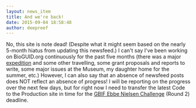 ```yaml
---
layout: news_item
title: And we're back!
date: 2015-09-04 18:58:48
author: deepreef
---
```


No, this site is note dead! (Despite what it might seem based on the nearly 5-month hiatus from updating this newsfeed.)  I can't say I've been working on BioGUID.org continuously for the past five months (there was a major [expedition] and some other travelling, some grant proposals and reports to write, some major issues at the Museum, my daughter home for the summer, etc.) However, I can also say that an absence of newsfeed posts does NOT reflect an absence of progress! I will be reporting on the progress over the next few days, but for right now I need to transfer the latest Code to the Production site in time for the [GBIF Ebbe Nielsen Challenge] (Round 2) deadline.

[expedition]: http://marineexploration.org/category/expeditions/pohpei-pakin-2015/
[GBIF Ebbe Nielsen Challenge]: http://gbif2.devpost.com/